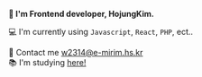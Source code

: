 **👋 I'm Frontend developer, HojungKim.**

💻 I'm currently using `Javascript`, `React`, `PHP`, ect..

📮 Contact me w2314@e-mirim.hs.kr </br>
📚 I'm studying <a href="https://www.notion.so/invite/d1e5e3bf825febbd049c151266725e3f8b7f4215"> here!</a>
